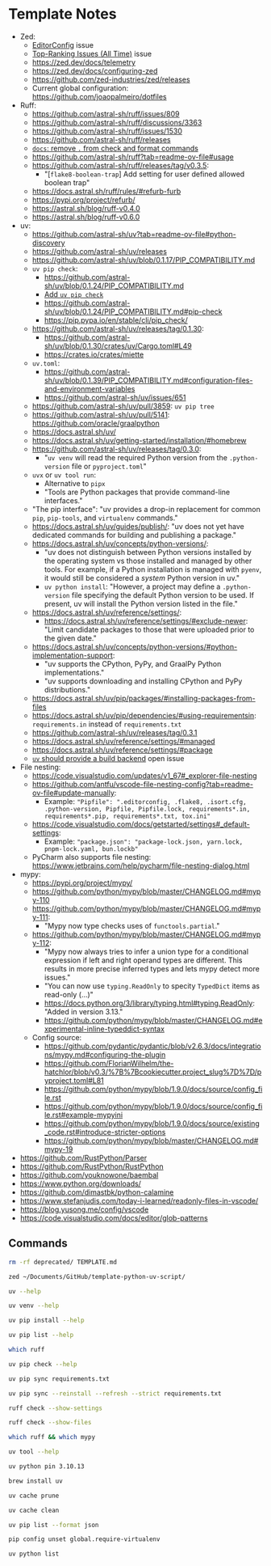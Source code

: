 # Template Notes

- Zed:
  - [EditorConfig](https://github.com/zed-industries/zed/issues/8534) issue
  - [Top-Ranking Issues (All Time)](https://github.com/zed-industries/zed/issues/5393) issue
  - https://zed.dev/docs/telemetry
  - https://zed.dev/docs/configuring-zed
  - https://github.com/zed-industries/zed/releases
  - Current global configuration: https://github.com/joaopalmeiro/dotfiles
- Ruff:
  - https://github.com/astral-sh/ruff/issues/809
  - https://github.com/astral-sh/ruff/discussions/3363
  - https://github.com/astral-sh/ruff/issues/1530
  - https://github.com/astral-sh/ruff/releases
  - [`docs`: remove `.` from check and format commands](https://github.com/astral-sh/ruff/pull/10217)
  - https://github.com/astral-sh/ruff?tab=readme-ov-file#usage
  - https://github.com/astral-sh/ruff/releases/tag/v0.3.5:
    - "[`flake8-boolean-trap`] Add setting for user defined allowed boolean trap"
  - https://docs.astral.sh/ruff/rules/#refurb-furb
  - https://pypi.org/project/refurb/
  - https://astral.sh/blog/ruff-v0.4.0
  - https://astral.sh/blog/ruff-v0.6.0
- uv:
  - https://github.com/astral-sh/uv?tab=readme-ov-file#python-discovery
  - https://github.com/astral-sh/uv/releases
  - https://github.com/astral-sh/uv/blob/0.1.17/PIP_COMPATIBILITY.md
  - `uv pip check`:
    - https://github.com/astral-sh/uv/blob/0.1.24/PIP_COMPATIBILITY.md
    - [Add `uv pip check`](https://github.com/astral-sh/uv/pull/2397)
    - https://github.com/astral-sh/uv/blob/0.1.24/PIP_COMPATIBILITY.md#pip-check
    - https://pip.pypa.io/en/stable/cli/pip_check/
  - https://github.com/astral-sh/uv/releases/tag/0.1.30:
    - https://github.com/astral-sh/uv/blob/0.1.30/crates/uv/Cargo.toml#L49
    - https://crates.io/crates/miette
  - `uv.toml`:
    - https://github.com/astral-sh/uv/blob/0.1.39/PIP_COMPATIBILITY.md#configuration-files-and-environment-variables
    - https://github.com/astral-sh/uv/issues/651
  - https://github.com/astral-sh/uv/pull/3859: `uv pip tree`
  - https://github.com/astral-sh/uv/pull/5141: https://github.com/oracle/graalpython
  - https://docs.astral.sh/uv/
  - https://docs.astral.sh/uv/getting-started/installation/#homebrew
  - https://github.com/astral-sh/uv/releases/tag/0.3.0:
    - "`uv venv` will read the required Python version from the `.python-version` file or `pyproject.toml`"
  - `uvx` or `uv tool run`:
    - Alternative to `pipx`
    - "Tools are Python packages that provide command-line interfaces."
  - "The pip interface": "uv provides a drop-in replacement for common `pip`, `pip-tools`, and `virtualenv` commands."
  - https://docs.astral.sh/uv/guides/publish/: "uv does not yet have dedicated commands for building and publishing a package."
  - https://docs.astral.sh/uv/concepts/python-versions/:
    - "uv does not distinguish between Python versions installed by the operating system vs those installed and managed by other tools. For example, if a Python installation is managed with `pyenv`, it would still be considered a _system_ Python version in uv."
    - `uv python install`: "However, a project may define a `.python-version` file specifying the default Python version to be used. If present, uv will install the Python version listed in the file."
  - https://docs.astral.sh/uv/reference/settings/:
    - https://docs.astral.sh/uv/reference/settings/#exclude-newer: "Limit candidate packages to those that were uploaded prior to the given date."
  - https://docs.astral.sh/uv/concepts/python-versions/#python-implementation-support:
    - "uv supports the CPython, PyPy, and GraalPy Python implementations."
    - "uv supports downloading and installing CPython and PyPy distributions."
  - https://docs.astral.sh/uv/pip/packages/#installing-packages-from-files
  - https://docs.astral.sh/uv/pip/dependencies/#using-requirementsin: `requirements.in` instead of `requirements.txt`
  - https://github.com/astral-sh/uv/releases/tag/0.3.1
  - https://docs.astral.sh/uv/reference/settings/#managed
  - https://docs.astral.sh/uv/reference/settings/#package
  - [`uv` should provide a build backend](https://github.com/astral-sh/uv/issues/3957) open issue
- File nesting:
  - https://code.visualstudio.com/updates/v1_67#_explorer-file-nesting
  - https://github.com/antfu/vscode-file-nesting-config?tab=readme-ov-file#update-manually:
    - Example: `"Pipfile": ".editorconfig, .flake8, .isort.cfg, .python-version, Pipfile, Pipfile.lock, requirements*.in, requirements*.pip, requirements*.txt, tox.ini"`
  - https://code.visualstudio.com/docs/getstarted/settings#_default-settings:
    - Example: `"package.json": "package-lock.json, yarn.lock, pnpm-lock.yaml, bun.lockb"`
  - PyCharm also supports file nesting: https://www.jetbrains.com/help/pycharm/file-nesting-dialog.html
- mypy:
  - https://pypi.org/project/mypy/
  - https://github.com/python/mypy/blob/master/CHANGELOG.md#mypy-110
  - https://github.com/python/mypy/blob/master/CHANGELOG.md#mypy-111:
    - "Mypy now type checks uses of `functools.partial`."
  - https://github.com/python/mypy/blob/master/CHANGELOG.md#mypy-112:
    - "Mypy now always tries to infer a union type for a conditional expression if left and right operand types are different. This results in more precise inferred types and lets mypy detect more issues."
    - "You can now use `typing.ReadOnly` to specity `TypedDict` items as read-only (...)"
    - https://docs.python.org/3/library/typing.html#typing.ReadOnly: "Added in version 3.13."
    - https://github.com/python/mypy/blob/master/CHANGELOG.md#experimental-inline-typeddict-syntax
  - Config source:
    - https://github.com/pydantic/pydantic/blob/v2.6.3/docs/integrations/mypy.md#configuring-the-plugin
    - https://github.com/FlorianWilhelm/the-hatchlor/blob/v0.3/%7B%7Bcookiecutter.project_slug%7D%7D/pyproject.toml#L81
    - https://github.com/python/mypy/blob/1.9.0/docs/source/config_file.rst
    - https://github.com/python/mypy/blob/1.9.0/docs/source/config_file.rst#example-mypyini
    - https://github.com/python/mypy/blob/1.9.0/docs/source/existing_code.rst#introduce-stricter-options
    - https://github.com/python/mypy/blob/master/CHANGELOG.md#mypy-19
- https://github.com/RustPython/Parser
- https://github.com/RustPython/RustPython
- https://github.com/youknowone/baembal
- https://www.python.org/downloads/
- https://github.com/dimastbk/python-calamine
- https://www.stefanjudis.com/today-i-learned/readonly-files-in-vscode/
- https://blog.yusong.me/config/vscode
- https://code.visualstudio.com/docs/editor/glob-patterns

## Commands

```bash
rm -rf deprecated/ TEMPLATE.md
```

```bash
zed ~/Documents/GitHub/template-python-uv-script/
```

```bash
uv --help
```

```bash
uv venv --help
```

```bash
uv pip install --help
```

```bash
uv pip list --help
```

```bash
which ruff
```

```bash
uv pip check --help
```

```bash
uv pip sync requirements.txt
```

```bash
uv pip sync --reinstall --refresh --strict requirements.txt
```

```bash
ruff check --show-settings
```

```bash
ruff check --show-files
```

```bash
which ruff && which mypy
```

```bash
uv tool --help
```

```bash
uv python pin 3.10.13
```

```bash
brew install uv
```

```bash
uv cache prune
```

```bash
uv cache clean
```

```bash
uv pip list --format json
```

```bash
pip config unset global.require-virtualenv
```

```bash
uv python list
```
